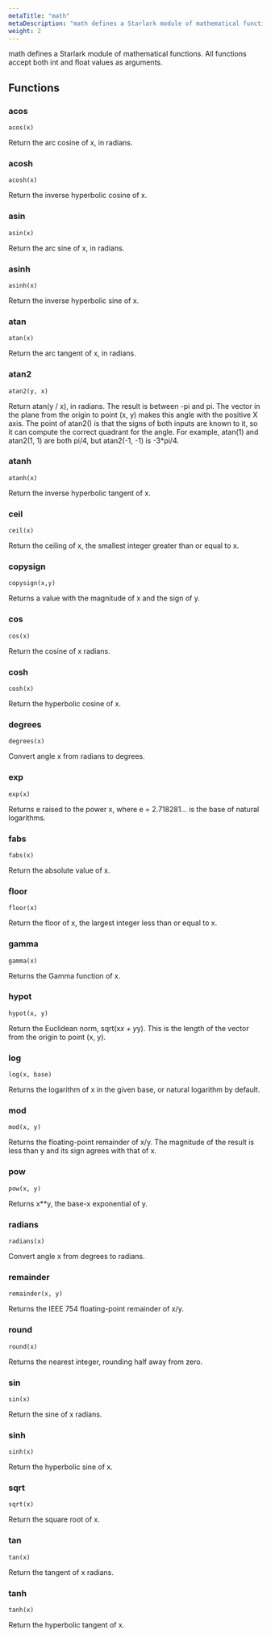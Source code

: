 ```yaml
---
metaTitle: "math"
metaDescription: "math defines a Starlark module of mathematical functions. All functions accept both int and float values as arguments."
weight: 2
---
```


math defines a Starlark module of mathematical functions. All functions accept both int and float values as arguments.

## Functions



### acos

```
acos(x)
```

Return the arc cosine of x, in radians.


### acosh

```
acosh(x)
```

Return the inverse hyperbolic cosine of x.


### asin

```
asin(x)
```

Return the arc sine of x, in radians.


### asinh

```
asinh(x)
```

Return the inverse hyperbolic sine of x.


### atan

```
atan(x)
```

Return the arc tangent of x, in radians.


### atan2

```
atan2(y, x)
```

Return atan(y / x), in radians. The result is between -pi and pi. The vector in the plane from the origin to point (x, y) makes this angle with the positive X axis. The point of atan2() is that the signs of both inputs are known to it, so it can compute the correct quadrant for the angle. For example, atan(1) and atan2(1, 1) are both pi/4, but atan2(-1, -1) is -3*pi/4.


### atanh

```
atanh(x)
```

Return the inverse hyperbolic tangent of x.


### ceil

```
ceil(x)
```

Return the ceiling of x, the smallest integer greater than or equal to x.


### copysign

```
copysign(x,y)
```

Returns a value with the magnitude of x and the sign of y.


### cos

```
cos(x)
```

Return the cosine of x radians.


### cosh

```
cosh(x)
```

Return the hyperbolic cosine of x.


### degrees

```
degrees(x)
```

Convert angle x from radians to degrees.


### exp

```
exp(x)
```

Returns e raised to the power x, where e = 2.718281… is the base of natural logarithms.


### fabs

```
fabs(x)
```

Return the absolute value of x.


### floor

```
floor(x)
```

Return the floor of x, the largest integer less than or equal to x.


### gamma

```
gamma(x)
```

Returns the Gamma function of x.


### hypot

```
hypot(x, y)
```

Return the Euclidean norm, sqrt(x*x + y*y). This is the length of the vector from the origin to point (x, y).


### log

```
log(x, base)
```

Returns the logarithm of x in the given base, or natural logarithm by default.


### mod

```
mod(x, y)
```

Returns the floating-point remainder of x/y. The magnitude of the result is less than y and its sign agrees with that of x.


### pow

```
pow(x, y)
```

Returns x**y, the base-x exponential of y.


### radians

```
radians(x)
```

Convert angle x from degrees to radians.


### remainder

```
remainder(x, y)
```

Returns the IEEE 754 floating-point remainder of x/y.


### round

```
round(x)
```

Returns the nearest integer, rounding half away from zero.


### sin

```
sin(x)
```

Return the sine of x radians.


### sinh

```
sinh(x)
```

Return the hyperbolic sine of x.


### sqrt

```
sqrt(x)
```

Return the square root of x.


### tan

```
tan(x)
```

Return the tangent of x radians.


### tanh

```
tanh(x)
```

Return the hyperbolic tangent of x.


